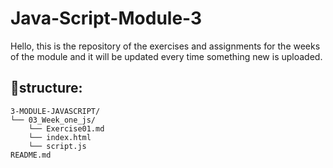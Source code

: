 # Java-Script-Module-3

Hello, this is the repository of the exercises and assignments for the weeks of the module and it will be updated every time something new is uploaded.

## 📁structure:

```
3-MODULE-JAVASCRIPT/
└── 03_Week_one_js/
    └── Exercise01.md 
    └── index.html 
    └── script.js 
README.md 
```



